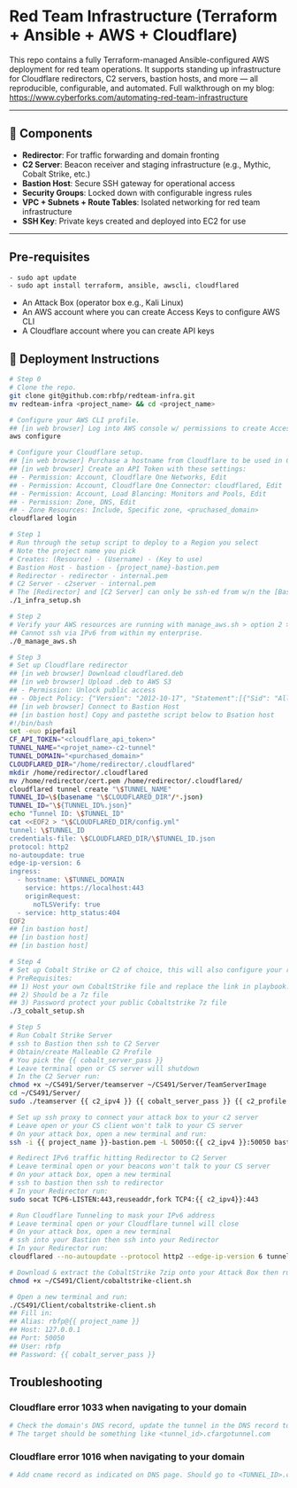 # Red Team Infrastructure (Terraform + Ansible + AWS + Cloudflare)

This repo contains a fully Terraform-managed Ansible-configured AWS deployment for red team operations. It supports standing up infrastructure for Cloudflare redirectors, C2 servers, bastion hosts, and more — all reproducible, configurable, and automated. Full walkthrough on my blog: https://www.cyberforks.com/automating-red-team-infrastructure

---

## 🧩 Components

- **Redirector**: For traffic forwarding and domain fronting
- **C2 Server**: Beacon receiver and staging infrastructure (e.g., Mythic, Cobalt Strike, etc.)
- **Bastion Host**: Secure SSH gateway for operational access
- **Security Groups**: Locked down with configurable ingress rules
- **VPC + Subnets + Route Tables**: Isolated networking for red team infrastructure
- **SSH Key**: Private keys created and deployed into EC2 for use

---

## Pre-requisites
```bash
- sudo apt update
- sudo apt install terraform, ansible, awscli, cloudflared
```
- An Attack Box (operator box e.g., Kali Linux)
- An AWS account where you can create Access Keys to configure AWS CLI
- A Cloudflare account where you can create API keys


## 🚀 Deployment Instructions

```bash
# Step 0
# Clone the repo.
git clone git@github.com:rbfp/redteam-infra.git
mv redteam-infra <project_name> && cd <project_name>

# Configure your AWS CLI profile.
## [in web browser] Log into AWS console w/ permissions to create Access Keys and create a user to have PowerUser permissions.
aws configure

# Configure your Cloudflare setup.
## [in web browser] Purchase a hostname from Cloudflare to be used in Cloudflare.
## [in web browser] Create an API Token with these settings:
## - Permission: Account, Cloudflare One Networks, Edit
## - Permission: Account, Cloudflare One Connector: cloudflared, Edit
## - Permission: Account, Load Blancing: Monitors and Pools, Edit
## - Permission: Zone, DNS, Edit
## - Zone Resources: Include, Specific zone, <pruchased_domain>
cloudflared login

# Step 1
# Run through the setup script to deploy to a Region you select
# Note the project name you pick
# Creates: (Resource) - (Username) - (Key to use)
# Bastion Host - bastion - {project_name}-bastion.pem
# Redirector - redirector - internal.pem
# C2 Server - c2server - internal.pem
# The [Redirector] and [C2 Server] can only be ssh-ed from w/n the [Bastion Host]
./1_infra_setup.sh

# Step 2
# Verify your AWS resources are running with manage_aws.sh > option 2 > [type your region]
## Cannot ssh via IPv6 from within my enterprise.
./0_manage_aws.sh

# Step 3
# Set up Cloudflare redirector
## [in web browser] Download cloudflared.deb
## [in web browser] Upload .deb to AWS S3
## - Permission: Unlock public access
## - Object Policy: {"Version": "2012-10-17", "Statement":[{"Sid": "AllowPublicRead","Effect": "Allow","Principal": "*","Action": "s3:GetObject","Resource": "arn:aws:s3:::<bucket_name>/*"}]}
## [in web browser] Connect to Bastion Host
## [in bastion host] Copy and pastethe script below to Bsation host
#!/bin/bash
set -euo pipefail
CF_API_TOKEN="<cloudflare_api_token>"
TUNNEL_NAME="<projet_name>-c2-tunnel"
TUNNEL_DOMAIN="<purchased_domain>"
CLOUDFLARED_DIR="/home/redirector/.cloudflared"
mkdir /home/redirector/.cloudflared
mv /home/redirector/cert.pem /home/redirector/.cloudflared/
cloudflared tunnel create "\$TUNNEL_NAME"
TUNNEL_ID=\$(basename "\$CLOUDFLARED_DIR"/*.json)
TUNNEL_ID="\${TUNNEL_ID%.json}"
echo "Tunnel ID: \$TUNNEL_ID"
cat <<EOF2 > "\$CLOUDFLARED_DIR/config.yml"
tunnel: \$TUNNEL_ID
credentials-file: \$CLOUDFLARED_DIR/\$TUNNEL_ID.json
protocol: http2
no-autoupdate: true
edge-ip-version: 6
ingress:
  - hostname: \$TUNNEL_DOMAIN
    service: https://localhost:443
    originRequest:
      noTLSVerify: true
  - service: http_status:404
EOF2
## [in bastion host] 
## [in bastion host] 
## [in bastion host] 

# Step 4
# Set up Cobalt Strike or C2 of choice, this will also configure your redirector for CS
# PreRequisites:
## 1) Host your own CobaltStrike file and replace the link in playbook.yml with your link
## 2) Should be a 7z file
## 3) Password protect your public Cobaltstrike 7z file
./3_cobalt_setup.sh

# Step 5
# Run Cobalt Strike Server 
# ssh to Bastion then ssh to C2 Server
# Obtain/create Malleable C2 Profile
# You pick the {{ cobalt_server_pass }}
# Leave terminal open or CS server will shutdown
# In the C2 Server run:
chmod +x ~/CS491/Server/teamserver ~/CS491/Server/TeamServerImage
cd ~/CS491/Server/
sudo ./teamserver {{ c2_ipv4 }} {{ cobalt_server_pass }} {{ c2_profile }}

# Set up ssh proxy to connect your attack box to your c2 server
# Leave open or your CS client won't talk to your CS server
# On your attack box, open a new terminal and run:
ssh -i {{ project_name }}-bastion.pem -L 50050:{{ c2_ipv4 }}:50050 bastion@{{bastion-ipv6}}

# Redirect IPv6 traffic hitting Redirector to C2 Server
# Leave terminal open or your beacons won't talk to your CS server
# On your attack box, open a new terminal
# ssh to bastion then ssh to redirector
# In your Redirector run:
sudo socat TCP6-LISTEN:443,reuseaddr,fork TCP4:{{ c2_ipv4}}:443

# Run Cloudflare Tunneling to mask your IPv6 address
# Leave terminal open or your Cloudflare tunnel will close
# On your attack box, open a new terminal
# ssh into your Bastion then ssh into your Redirector
# In your Redirector run:
cloudflared --no-autoupdate --protocol http2 --edge-ip-version 6 tunnel run "{{ project_name }}-c2-tunnel"

# Download & extract the CobaltStrike 7zip onto your Attack Box then run:
chmod +x ~/CS491/Client/cobaltstrike-client.sh

# Open a new terminal and run:
./CS491/Client/cobaltstrike-client.sh
## Fill in:
## Alias: rbfp@{{ project_name }}
## Host: 127.0.0.1
## Port: 50050
## User: rbfp
## Password: {{ cobalt_server_pass }}
```
## Troubleshooting
### Cloudflare error 1033 when navigating to your domain
```bash
# Check the domain's DNS record, update the tunnel in the DNS record to an Active tunnel. 
# The target should be something like <tunnel_id>.cfargotunnel.com
```
### Cloudflare error 1016 when navigating to your domain
```bash
# Add cname record as indicated on DNS page. Should go to <TUNNEL_ID>.cfargotunnel.com
```
